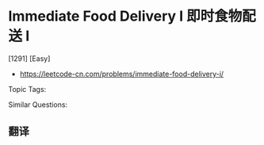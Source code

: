 # Immediate Food Delivery I 即时食物配送 I

[1291] [Easy]

- https://leetcode-cn.com/problems/immediate-food-delivery-i/

Topic Tags:

Similar Questions:

## 翻译
